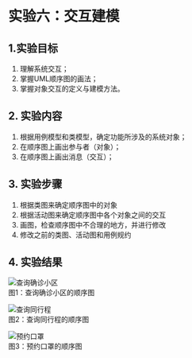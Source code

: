 # 实验六：交互建模

## 1.实验目标
1. 理解系统交互；
2. 掌握UML顺序图的画法；
3. 掌握对象交互的定义与建模方法。

## 2. 实验内容
1. 根据用例模型和类模型，确定功能所涉及的系统对象；
2. 在顺序图上画出参与者（对象）；
3. 在顺序图上画出消息（交互）；

## 3. 实验步骤
1. 根据类图来确定顺序图中的对象
2. 根据活动图来确定顺序图中各个对象之间的交互
3. 画图，检查顺序图中不合理的地方，并进行修改
4. 修改之前的类图、活动图和用例规约



## 4. 实验结果

![查询确诊小区](./确诊小区顺序图.jpg)  
图1：查询确诊小区的顺序图

![查询同行程](./查询同行程顺序图.jpg)  
图2：查询同行程的顺序图

![预约口罩](./预约口罩顺序图.jpg)  
图3：预约口罩的顺序图
